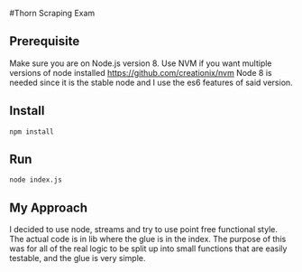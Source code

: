 #Thorn Scraping Exam

## Prerequisite
Make sure you are on Node.js version 8. Use NVM if you want multiple versions of node installed
https://github.com/creationix/nvm Node 8 is needed since it is the stable node and I use the es6 features of said version.

## Install
`npm install`

## Run
`node index.js`

## My Approach

I decided to use node, streams and try to use point free functional style.
The actual code is in lib where the glue is in the index.
The purpose of this was for all of the real logic to be split up into small functions that are easily testable, and the glue is very simple.